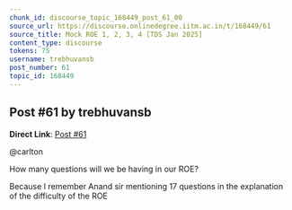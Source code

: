 ```yaml
---
chunk_id: discourse_topic_168449_post_61_00
source_url: https://discourse.onlinedegree.iitm.ac.in/t/168449/61
source_title: Mock ROE 1, 2, 3, 4 [TDS Jan 2025]
content_type: discourse
tokens: 75
username: trebhuvansb
post_number: 61
topic_id: 168449
---
```


## Post #61 by trebhuvansb

**Direct Link**: [Post #61](https://discourse.onlinedegree.iitm.ac.in/t/168449/61)

@carlton

How many questions will we be having in our ROE?

Because I remember Anand sir mentioning 17 questions in the explanation of the difficulty of the ROE
